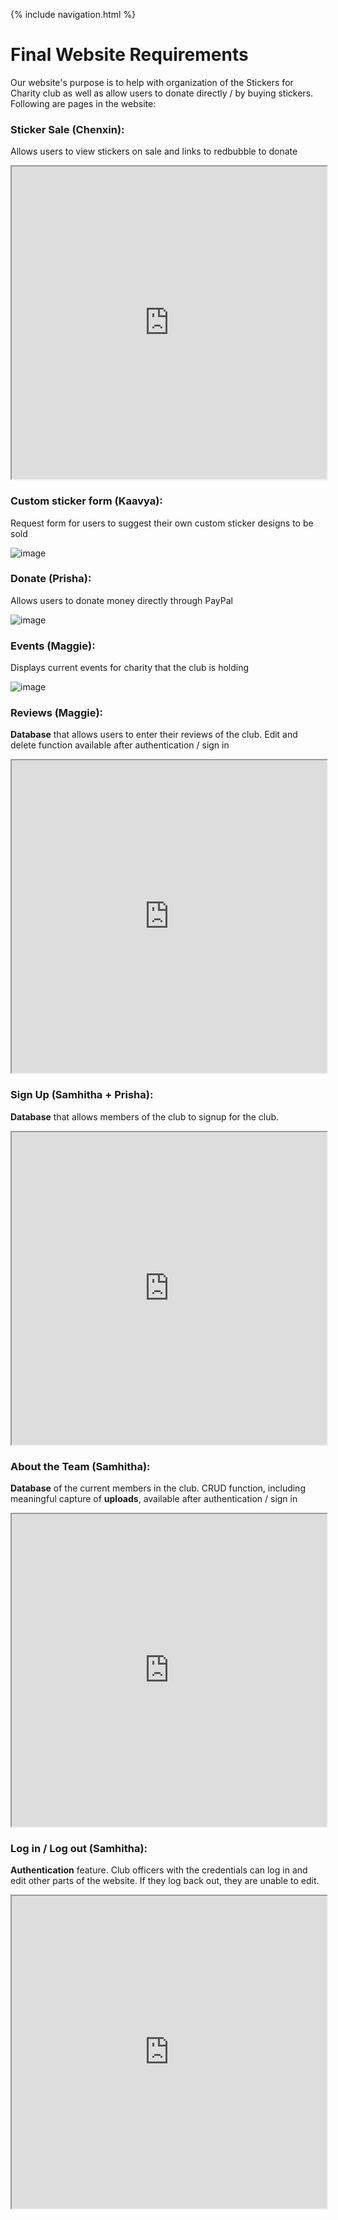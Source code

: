 {% include navigation.html %}

# Final Website Requirements

Our website's purpose is to help with organization of the Stickers for Charity club as well as allow users to donate directly / by buying stickers. Following are pages in the website:

### Sticker Sale (Chenxin): 
Allows users to view stickers on sale and links to redbubble to donate

<iframe width="100%" height="500px" src="https://drive.google.com/file/d/1wHFRx2E6Dt18JmSJEColdct2tVjdIayA/preview"></iframe>

### Custom sticker form (Kaavya): 
Request form for users to suggest their own custom sticker designs to be sold

![image](https://user-images.githubusercontent.com/70492417/171743049-4b181c05-0593-4499-b7b6-f2870d58b304.png)

### Donate (Prisha): 
Allows users to donate money directly through PayPal

![image](https://user-images.githubusercontent.com/70492417/171742909-cdb8968c-5359-48b6-95da-0e0a14655d60.png)

### Events (Maggie): 
Displays current events for charity that the club is holding

![image](https://user-images.githubusercontent.com/70492417/171742874-39fa2edd-d7cd-4dbb-a24c-5ad033186908.png)

### Reviews (Maggie): 
**Database** that allows users to enter their reviews of the club. Edit and delete function available after authentication / sign in

<iframe width="100%" height="500px" src="https://drive.google.com/file/d/107rooLMtJj6-4qCgqy2eYmIW7SYp2G2B/preview"></iframe>

### Sign Up (Samhitha + Prisha): 
**Database** that allows members of the club to signup for the club. 

<iframe width="100%" height="500px" src="https://drive.google.com/file/d/1wHFRx2E6Dt18JmSJEColdct2tVjdIayA/preview"></iframe>

### About the Team (Samhitha): 
**Database** of the current members in the club. CRUD function, including meaningful capture of **uploads**, available after authentication / sign in

<iframe width="100%" height="500px" src="https://drive.google.com/file/d/1e4i8w_gk2oOsVpgWDjnpS8RyGFiIizRW/preview"></iframe>

### Log in / Log out (Samhitha): 
**Authentication** feature. Club officers with the credentials can log in and edit other parts of the website. If they log back out, they are unable to edit.

<iframe width="100%" height="500px" src="https://drive.google.com/file/d/1CXcYXAHsHXCZTddJ3BlqXyr8rGew8IVK/preview"></iframe>
